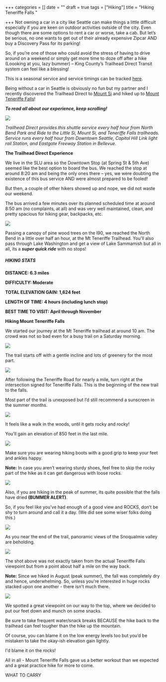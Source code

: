 +++
categories = []
date = ""
draft = true
tags = ["Hiking"]
title = "Hiking Teneriffe Falls "

+++
Not owning a car in a city like Seattle can make things a little difficult especially if you are keen on outdoor activities outside of the city. Even though there are some options to rent a car or worse, take a cab. But let’s be serious, no one wants to get out of their already expensive Zipcar AND buy a Discovery Pass for its parking!

So, if you’re one of those who could avoid the stress of having to drive around on a weekend or simply get more time to doze off after a hike (Loooking at you, lazy bummer) – King County’s Trailhead Direct Transit system can feel like a blessing!

This is a seasonal service and service timings can be tracked [here](https://trailheaddirect.org/).

Being without a car in Seattle is obviously no fun but my partner and I recently discovered the Trailhead Direct to [Mount Si](https://www.wta.org/go-hiking/hikes/mount-si) and hiked up to [Mount Teneriffe Falls](https://www.wta.org/go-hiking/hikes/teneriffe-falls)!

**_To read all about our experience, keep scrolling!_**

![](/uploads/img_1713.jpg)

_Trailhead Direct provides this shuttle service every half hour from North Bend Park and Ride to the Little Si, Mount Si, and Teneriffe Falls trailheads. Service runs every half hour from Downtown Seattle, Capitol Hill Link light rail Station, and Eastgate Freeway Station in Bellevue._

**The Trailhead Direct Experience**

We live in the SLU area so the Downtown Stop (at Spring St & 5th Ave) seemed like the best option to board the bus. We reached the stop at around 8:20 am and being the only ones there – yes, we were doubting the existence of this bus service AND were almost prepared to be fooled! 

But then, a couple of other hikers showed up and nope, we did not waste our weekend.

The bus arrived a few minutes over its planned scheduled time at around 8:50 am (no complaints, at all) and was very well maintained, clean, and pretty spacious for hiking gear, backpacks, etc.

![](/uploads/img_20220827_092850.jpg)

Passing a canopy of pine wood trees on the I90, we reached the North Bend in a little over half an hour, at the Mt Teneriffe Trailhead. You'll also pass through Lake Washington and get a view of Lake Sammamish but all in all, its a **_super quick ride_** with no stops!

##### **HIKING STATS**

**DISTANCE: 6.3 miles**

**DIFFICULTY: Moderate**

**TOTAL ELEVATION GAIN: 1,624 feet**

**LENGTH OF TIME: 4 hours (including lunch stop)**

**BEST TIME TO VISIT: April through November**

**Hiking Mount Teneriffe Falls**

We started our journey at the Mt Teneriffe trailhead at around 10 am. The crowd was not so bad even for a busy trail on a Saturday morning. 

![](/uploads/img_1709.jpg)

The trail starts off with a gentle incline and lots of greenery for the most part.

![](/uploads/img_1627.jpg)

After following the Teneriffe Road for nearly a mile, turn right at the intersection signed for Teneriffe Falls. This is the beginning of the new trail to the falls.

Most part of the trail is unexposed but I’d still recommend a sunscreen in the summer months. 

![](/uploads/img_1688.jpg)

It feels like a walk in the woods, until it gets rocky and rocky!

You'll gain an elevation of 850 feet in the last mile. 

![](/uploads/img_1632.jpg)

Make sure you are wearing hiking boots with a good grip to keep your feet and ankles happy.

**Note:** In case you aren’t wearing sturdy shoes, feel free to skip the rocky part of the hike as it can get dangerous with loose rocks. 

![](/uploads/img_1699.jpg)

Also, if you are hiking in the peak of summer, its quite possible that the falls have dried **(BUMMER ALERT)**.

So, if you feel like you’ve had enough of a good view and ROCKS, don’t be shy to turn around and call it a day. (We did see some wiser folks doing this.)

  
![](/uploads/img_1645.jpg)

As you near the end of the trail, panoramic views of the Snoqualmie valley are beholding. 

![](/uploads/img_1645-pano.jpg)

The shot above was not exactly taken from the actual Teneriffe Falls viewpoint but from a point about half a mile on the way back. 

**Note:** Since we hiked in August (peak summer), the fall was completely dry and hence, underwhelming. So, unless you're interested in huge rocks stacked upon one another - there isn't much there.  

![](/uploads/img_20220827_123750.jpg)

We spotted a great viewpoint on our way to the top, where we decided to put our feet down and munch on some snacks. 

Be sure to take frequent water/snack breaks BECAUSE the hike back to the trailhead can feel tougher than the hike up the mountain.

Of course, you can blame it on the low energy levels too but you’d be mistaken to take the okay-ish elevation gain lightly. 

I'd blame it on the rocks!

All in all - Mount Teneriffe Falls gave us a better workout than we expected and a great practice hike for more to come.

  

WHAT TO CARRY